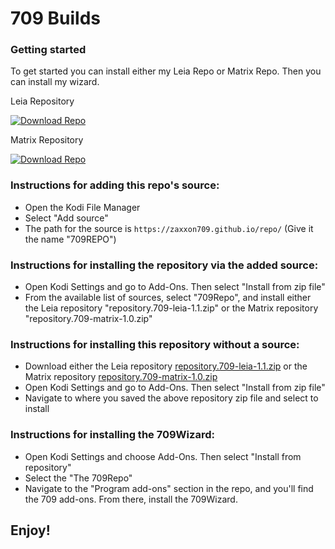 # 709 Builds


### Getting started

To get started you can install either my Leia Repo or Matrix Repo. Then you can install my wizard. 

Leia Repository

[![Download Repo](https://img.shields.io/badge/Download-Repo-blue.svg?style=for-the-badge)](https://raw.githubusercontent.com/Zaxxon709/matrix/main/repository.709-leia-1.1.zip)

Matrix Repository

[![Download Repo](https://img.shields.io/badge/Download-Repo-blue.svg?style=for-the-badge)](https://raw.githubusercontent.com/Zaxxon709/matrix/main/repository.709-matrix-1.0.zip)



### Instructions for adding this repo's source:

<ul>
    <li>Open the Kodi File Manager</li>
    <li>Select "Add source"</li>
    <li>The path for the source is <code>https://zaxxon709.github.io/repo/</code> (Give it the name "709REPO")</li>
</ul>  



### Instructions for installing the repository via the added source:

<ul>
    <li>Open Kodi Settings and go to Add-Ons. Then select "Install from zip file"</li>
    <li>From the available list of sources, select "709Repo", and install either the Leia repository "repository.709-leia-1.1.zip" or the Matrix repository "repository.709-matrix-1.0.zip"</li>
</ul>



### Instructions for installing this repository without a source:

<ul>
    <li>Download either the Leia repository <a href="repository.709-leia-1.1.zip?file=path/<?=$row['repository.709-leia-1.1.zip']?>">repository.709-leia-1.1.zip</a> or the Matrix repository <a href="repository.709-matrix-1.0.zip?file=path/<?=$row['repository.709-matrix-1.0.zip']?>">repository.709-matrix-1.0.zip</a></li>
    <li>Open Kodi Settings and go to Add-Ons. Then select "Install from zip file"</li>
    <li>Navigate to where you saved the above repository zip file and select to install</li>
</ul>



### Instructions for installing the 709Wizard:

<ul>
    <li>Open Kodi Settings and choose Add-Ons. Then select "Install from repository"</li>
    <li>Select the "The 709Repo"</li>
    <li>Navigate to the "Program add-ons" section in the repo, and you'll find the 709 add-ons. From there, install the 709Wizard.</li>
</ul>



## Enjoy!
